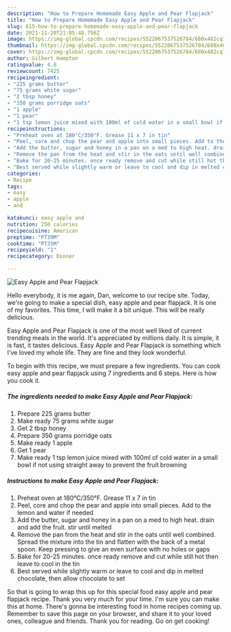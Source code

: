 ```yaml
---
description: "How to Prepare Homemade Easy Apple and Pear Flapjack"
title: "How to Prepare Homemade Easy Apple and Pear Flapjack"
slug: 615-how-to-prepare-homemade-easy-apple-and-pear-flapjack
date: 2021-11-20T21:05:48.756Z
image: https://img-global.cpcdn.com/recipes/5522067537526784/680x482cq70/easy-apple-and-pear-flapjack-recipe-main-photo.jpg
thumbnail: https://img-global.cpcdn.com/recipes/5522067537526784/680x482cq70/easy-apple-and-pear-flapjack-recipe-main-photo.jpg
cover: https://img-global.cpcdn.com/recipes/5522067537526784/680x482cq70/easy-apple-and-pear-flapjack-recipe-main-photo.jpg
author: Gilbert Hampton
ratingvalue: 4.8
reviewcount: 7425
recipeingredient:
- "225 grams butter"
- "75 grams white sugar"
- "2 tbsp honey"
- "350 grams porridge oats"
- "1 apple"
- "1 pear"
- "1 tsp lemon juice mixed with 100ml of cold water in a small bowl if not using straight away to prevent the fruit browning"
recipeinstructions:
- "Preheat oven at 180°C/350°F. Grease 11 x 7 in tin"
- "Peel, core and chop the pear and apple into small pieces. Add to the lemon and water if needed"
- "Add the butter, sugar and honey in a pan on a med to high heat. drain and add the fruit. stir until melted"
- "Remove the pan from the heat and stir in the oats until well combined. Spread the mixture into the tin and flatten with the back of a metal spoon. Keep pressing to give an even surface with no holes or gaps"
- "Bake for 20-25 minutes. once ready remove and cut while still hot then leave to cool in the tin"
- "Best served while slightly warm or leave to cool and dip in melted chocolate, then allow chocolate to set"
categories:
- Recipe
tags:
- easy
- apple
- and

katakunci: easy apple and 
nutrition: 250 calories
recipecuisine: American
preptime: "PT39M"
cooktime: "PT35M"
recipeyield: "1"
recipecategory: Dinner

---
```



![Easy Apple and Pear Flapjack](https://img-global.cpcdn.com/recipes/5522067537526784/680x482cq70/easy-apple-and-pear-flapjack-recipe-main-photo.jpg)

Hello everybody, it is me again, Dan, welcome to our recipe site. Today, we're going to make a special dish, easy apple and pear flapjack. It is one of my favorites. This time, I will make it a bit unique. This will be really delicious.



Easy Apple and Pear Flapjack is one of the most well liked of current trending meals in the world. It's appreciated by millions daily. It is simple, it is fast, it tastes delicious. Easy Apple and Pear Flapjack is something which I've loved my whole life. They are fine and they look wonderful.


To begin with this recipe, we must prepare a few ingredients. You can cook easy apple and pear flapjack using 7 ingredients and 6 steps. Here is how you cook it.

<!--inarticleads1-->

##### The ingredients needed to make Easy Apple and Pear Flapjack:

1. Prepare 225 grams butter
1. Make ready 75 grams white sugar
1. Get 2 tbsp honey
1. Prepare 350 grams porridge oats
1. Make ready 1 apple
1. Get 1 pear
1. Make ready 1 tsp lemon juice mixed with 100ml of cold water in a small bowl if not using straight away to prevent the fruit browning




<!--inarticleads2-->

##### Instructions to make Easy Apple and Pear Flapjack:

1. Preheat oven at 180°C/350°F. Grease 11 x 7 in tin
1. Peel, core and chop the pear and apple into small pieces. Add to the lemon and water if needed
1. Add the butter, sugar and honey in a pan on a med to high heat. drain and add the fruit. stir until melted
1. Remove the pan from the heat and stir in the oats until well combined. Spread the mixture into the tin and flatten with the back of a metal spoon. Keep pressing to give an even surface with no holes or gaps
1. Bake for 20-25 minutes. once ready remove and cut while still hot then leave to cool in the tin
1. Best served while slightly warm or leave to cool and dip in melted chocolate, then allow chocolate to set




So that is going to wrap this up for this special food easy apple and pear flapjack recipe. Thank you very much for your time. I'm sure you can make this at home. There's gonna be interesting food in home recipes coming up. Remember to save this page on your browser, and share it to your loved ones, colleague and friends. Thank you for reading. Go on get cooking!
